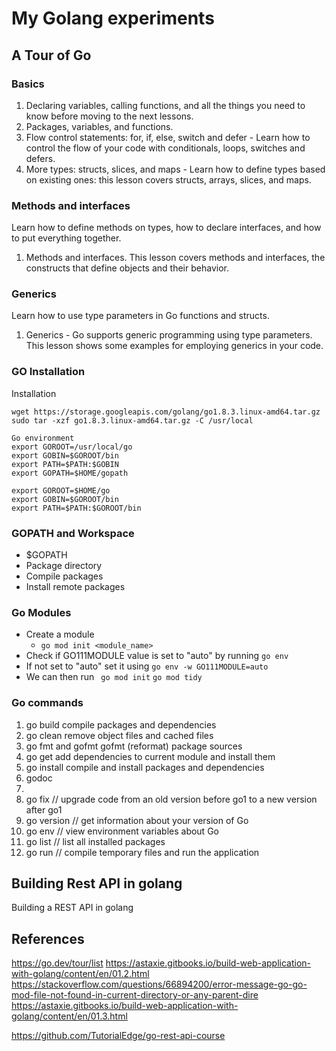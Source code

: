 # My Golang experiments

## A Tour of Go
### Basics
1. Declaring variables, calling functions, and all the things you need to know before moving to the next lessons.
2. Packages, variables, and functions.
3. Flow control statements: for, if, else, switch and defer - Learn how to control the flow of your code with conditionals, loops, switches and defers.
4. More types: structs, slices, and maps - Learn how to define types based on existing ones: this lesson covers structs, arrays, slices, and maps.

### Methods and interfaces
Learn how to define methods on types, how to declare interfaces, and how to put everything together.
1. Methods and interfaces. This lesson covers methods and interfaces, the constructs that define objects and their behavior.

### Generics
Learn how to use type parameters in Go functions and structs.
1. Generics - Go supports generic programming using type parameters. This lesson shows some examples for employing generics in your code.

### GO Installation
Installation
```
wget https://storage.googleapis.com/golang/go1.8.3.linux-amd64.tar.gz
sudo tar -xzf go1.8.3.linux-amd64.tar.gz -C /usr/local 

Go environment
export GOROOT=/usr/local/go
export GOBIN=$GOROOT/bin
export PATH=$PATH:$GOBIN
export GOPATH=$HOME/gopath
```

```
export GOROOT=$HOME/go
export GOBIN=$GOROOT/bin
export PATH=$PATH:$GOROOT/bin
```

### GOPATH and Workspace 
- $GOPATH
- Package directory
- Compile packages
- Install remote packages

### Go Modules 
- Create a module  
  - ```go mod init <module_name>```
- Check if GO111MODULE value is set to "auto" by running ```go env```
- If not set to "auto" set it using ```go env -w GO111MODULE=auto```
- We can then run ``` go mod init```  ```go mod tidy```

### Go commands
1. go build
   compile packages and dependencies
2. go clean
   remove object files and cached files
3. go fmt and gofmt
   gofmt (reformat) package sources
4. go get
   add dependencies to current module and install them
5. go install
   compile and install packages and dependencies
6. godoc
7. 
8. go fix // upgrade code from an old version before go1 to a new version after go1
9. go version // get information about your version of Go
10. go env // view environment variables about Go
11. go list // list all installed packages
12. go run // compile temporary files and run the application

## Building Rest API in golang
Building a REST API in golang




## References
https://go.dev/tour/list
https://astaxie.gitbooks.io/build-web-application-with-golang/content/en/01.2.html
https://stackoverflow.com/questions/66894200/error-message-go-go-mod-file-not-found-in-current-directory-or-any-parent-dire
https://astaxie.gitbooks.io/build-web-application-with-golang/content/en/01.3.html

https://github.com/TutorialEdge/go-rest-api-course

